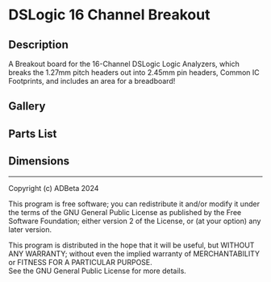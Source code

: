 # DSLogic 16 Channel Breakout

## Description
A Breakout board for the 16-Channel DSLogic Logic Analyzers, which breaks the
1.27mm pitch headers out into 2.45mm pin headers, Common IC Footprints, and
includes an area for a breadboard!  

## Gallery


## Parts List


## Dimensions


----
Copyright (c) ADBeta 2024

This program is free software; you can redistribute it and/or modify it under
the terms of the GNU General Public License as published by the Free Software
Foundation; either version 2 of the License, 
or (at your option) any later version.

This program is distributed in the hope that it will be useful, but 
WITHOUT ANY WARRANTY; without even the implied warranty of MERCHANTABILITY or
FITNESS FOR A PARTICULAR PURPOSE.  
See the GNU General Public License for more details.
